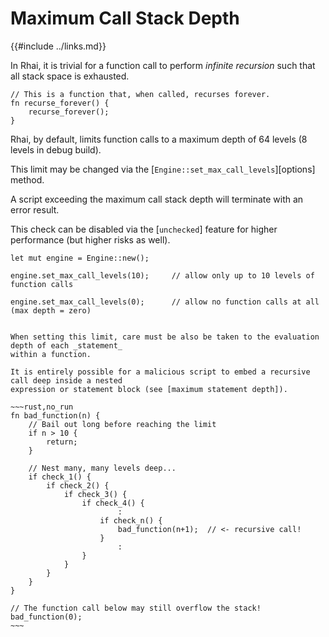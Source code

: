 Maximum Call Stack Depth
=======================

{{#include ../links.md}}

In Rhai, it is trivial for a function call to perform _infinite recursion_ such that all stack space
is exhausted.

```rust,no_run
// This is a function that, when called, recurses forever.
fn recurse_forever() {
    recurse_forever();
}
```

Rhai, by default, limits function calls to a maximum depth of 64 levels (8 levels in debug build).

This limit may be changed via the [`Engine::set_max_call_levels`][options] method.

A script exceeding the maximum call stack depth will terminate with an error result.

This check can be disabled via the [`unchecked`] feature for higher performance (but higher risks as well).

```rust,no_run
let mut engine = Engine::new();

engine.set_max_call_levels(10);     // allow only up to 10 levels of function calls

engine.set_max_call_levels(0);      // allow no function calls at all (max depth = zero)
```


```admonish info "Additional considerations"

When setting this limit, care must be also be taken to the evaluation depth of each _statement_
within a function.

It is entirely possible for a malicious script to embed a recursive call deep inside a nested
expression or statement block (see [maximum statement depth]).

~~~rust,no_run
fn bad_function(n) {
    // Bail out long before reaching the limit
    if n > 10 {
        return;
    }

    // Nest many, many levels deep...
    if check_1() {
        if check_2() {
            if check_3() {
                if check_4() {
                        :
                    if check_n() {
                        bad_function(n+1);  // <- recursive call!
                    }
                        :
                }
            }
        }
    }
}

// The function call below may still overflow the stack!
bad_function(0);
~~~
```
